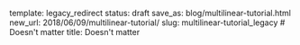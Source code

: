 template: legacy_redirect
status: draft
save_as: blog/multilinear-tutorial.html
new_url: 2018/06/09/multilinear-tutorial/
slug: multilinear-tutorial_legacy  # Doesn't matter
title: Doesn't matter
